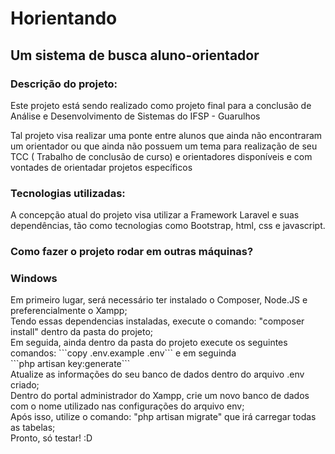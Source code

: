 <h1> Horientando </h1>
<h2> Um sistema de busca aluno-orientador</h2>

<h3>Descrição do projeto:</h3>
<p>
    Este projeto está sendo realizado como projeto final para a conclusão de Análise e Desenvolvimento de Sistemas do IFSP - Guarulhos
</p>
<p>
    Tal projeto visa realizar uma ponte entre alunos que ainda não encontraram um orientador ou que ainda não possuem um tema para realização de seu TCC ( Trabalho de conclusão de curso) e orientadores disponíveis e com vontades de orientadar projetos específicos 
</p>

<h3>Tecnologias utilizadas:</h3>
<p>
    A concepção atual do projeto visa utilizar a Framework Laravel e suas dependências, tão como tecnologias como Bootstrap, html, css e javascript.
</p>

<h3> Como fazer o projeto rodar em outras máquinas?</h3>
<p> 
    <h3> Windows </h3>
    Em primeiro lugar, será necessário ter instalado o Composer, Node.JS e preferencialmente o Xampp;<br>
    Tendo essas dependencias instaladas, execute o comando: "composer install" dentro da pasta do projeto;<br>
    Em seguida, ainda dentro da pasta do projeto execute os seguintes comandos: 
    ```copy .env.example .env``` e em seguinda<br>
    ```php artisan key:generate```<br>
    Atualize as informações do seu banco de dados dentro do arquivo .env criado; <br>
    Dentro do portal administrador do Xampp, crie um novo banco de dados com o nome utilizado nas configurações do arquivo env;<br>
    Após isso, utilize o comando: "php artisan migrate" que irá carregar todas as tabelas; <br>
    Pronto, só testar! :D
    </p>
